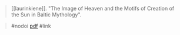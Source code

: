 > [[laurinkiene]]. "The Image of Heaven and the Motifs of Creation of the Sun in Baltic Mythology". 

> #nodoi 
> [pdf](a/laurinkieneIDK-image.pdf)
> #link 